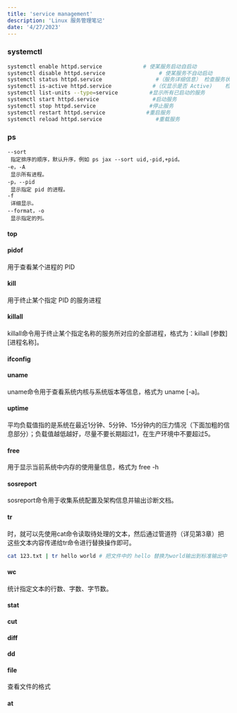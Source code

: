 ```yaml
---
title: 'service management'
description: 'Linux 服务管理笔记'
date: '4/27/2023'
---
```




### systemctl

```bash
systemctl enable httpd.service             # 使某服务启动自启动
systemctl disable httpd.service                 # 使某服务不自动启动
systemctl status httpd.service                 #（服务详细信息） 检查服务状态    
systemctl is-active httpd.service             #（仅显示是否 Active)    检查服务状态    
systemctl list-units --type=service          #显示所有已启动的服务
systemctl start httpd.service                 #启动服务
systemctl stop httpd.service                 #停止服务
systemctl restart httpd.service             #重启服务
systemctl reload httpd.service                 #重载服务    
```

### ps

```
--sort
 指定排序的顺序，默认升序，例如 ps jax --sort uid,-pid,+pid。
-e，-A
 显示所有进程。
-p，--pid
 显示指定 pid 的进程。
-f
 详细显示。
--format，-o
 显示指定的列。
```

#### top

#### pidof

用于查看某个进程的 PID

#### kill

用于终止某个指定 PID 的服务进程

#### killall

killall命令用于终止某个指定名称的服务所对应的全部进程，格式为：killall \[参数\] \[进程名称\]。

#### ifconfig

#### uname

uname命令用于查看系统内核与系统版本等信息，格式为 uname \[-a\]。

#### uptime

平均负载值指的是系统在最近1分钟、5分钟、15分钟内的压力情况（下面加粗的信息部分）；负载值越低越好，尽量不要长期超过1，在生产环境中不要超过5。

#### free

用于显示当前系统中内存的使用量信息，格式为 free -h

#### sosreport

sosreport命令用于收集系统配置及架构信息并输出诊断文档。

#### tr

时，就可以先使用cat命令读取待处理的文本，然后通过管道符（详见第3章）把这些文本内容传递给tr命令进行替换操作即可。

```bash
cat 123.txt | tr hello world # 把文件中的 hello 替换为world输出到标准输出中
```

#### wc

统计指定文本的行数、字数、字节数。

#### stat

#### cut

#### diff

#### dd

#### file

查看文件的格式

#### at
